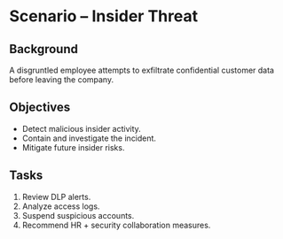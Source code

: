 # Scenario – Insider Threat

## Background
A disgruntled employee attempts to exfiltrate confidential customer data before leaving the company.

## Objectives
- Detect malicious insider activity.
- Contain and investigate the incident.
- Mitigate future insider risks.

## Tasks
1. Review DLP alerts.
2. Analyze access logs.
3. Suspend suspicious accounts.
4. Recommend HR + security collaboration measures.
